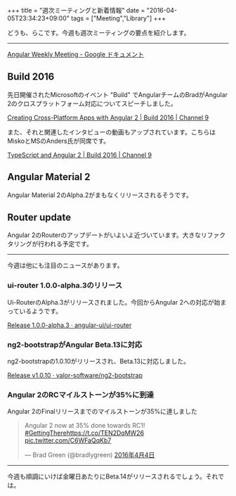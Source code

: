 +++
title = "週次ミーティングと新着情報"
date = "2016-04-05T23:34:23+09:00"
tags = ["Meeting","Library"]
+++

どうも、らこです。今週も週次ミーティングの要点を紹介します。

<!--more-->

--- 

[Angular Weekly Meeting - Google ドキュメント](https://docs.google.com/document/d/150lerb1LmNLuau_a_EznPV1I1UHMTbEl61t4hZ7ZpS0/edit#heading=h.ke05vma2f6h3)

## Build 2016
先日開催されたMicrosoftのイベント "Build" でAngularチームのBradがAngular 2のクロスプラットフォーム対応についてスピーチしました。

[Creating Cross-Platform Apps with Angular 2 | Build 2016 | Channel 9](https://channel9.msdn.com/Events/Build/2016/T627)

また、それと関連したインタビューの動画もアップされています。こちらはMiskoとMSのAnders氏が同席です。

[TypeScript and Angular 2 | Build 2016 | Channel 9](https://channel9.msdn.com/Events/Build/2016/TypeScript-and-Angular-2)

## Angular Material 2

Angular Material 2のAlpha.2がまもなくリリースされるそうです。

## Router update
Angular 2のRouterのアップデートがいよいよ近づいています。大きなリファクタリングが行われる予定です。

---

今週は他にも注目のニュースがあります。

### ui-router 1.0.0-alpha.3のリリース
Ui-RouterのAlpha.3がリリースされました。今回からAngular 2への対応が始まっているようです。

[Release 1.0.0-alpha.3 · angular-ui/ui-router](https://github.com/angular-ui/ui-router/releases/tag/1.0.0-alpha.3)

### ng2-bootstrapがAngular Beta.13に対応
ng2-bootstrapの1.0.10がリリースされ、Beta.13に対応しました。

[Release v1.0.10 · valor-software/ng2-bootstrap](https://github.com/valor-software/ng2-bootstrap/releases/tag/v1.0.10)

### Angular 2のRCマイルストーンが35%に到達
Angular 2のFinalリリースまでのマイルストーンが35%に達しました

<blockquote class="twitter-tweet" data-lang="ja"><p lang="en" dir="ltr">Angular 2 now at 35% done towards RC1! <a href="https://twitter.com/hashtag/GettingThere?src=hash">#GettingThere</a><a href="https://t.co/TEN2DqMW26">https://t.co/TEN2DqMW26</a> <a href="https://t.co/C6WFaQqKb7">pic.twitter.com/C6WFaQqKb7</a></p>&mdash; Brad Green (@bradlygreen) <a href="https://twitter.com/bradlygreen/status/717033304973660160">2016年4月4日</a></blockquote>
<script async src="//platform.twitter.com/widgets.js" charset="utf-8"></script>

---

今週も順調にいけば金曜日あたりにBeta.14がリリースされるでしょう。それでは。
